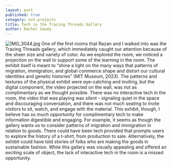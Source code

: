 ```yaml
---
layout: post
published: true
category: ext-projects
title: Tech in the Tracing Threads Gallery
author: Rachel Sawdy
---
```

![IMG_3044.jpg]({{site.baseurl}}/assets/IMG_3044.jpg) One of the first rooms that Razan and I walked into was the Tracing Threads gallery, which immediately caught our attention because of the sheer size and variety of color. As we explored the room, we noticed a projection on the wall to support some of the learning in the room. The exhibit itself is meant to “shine a light on the many ways that patterns of migration, immigration, and global commerce shape and distort our cultural identities and genetic histories” (MIT Museum, 2023). The patterns and textures of the physical exhibit were eye-catching and inviting, but the digital component, the video projected on the wall, was not as complimentary as we thought possible. There was no interactive tech in the room, the video that was playing was silent - signaling quiet in the space and discouraging conversation, and there was not much seating to invite visitors to sit, watch, and engage with the material. This exhibit, though, I believe has so much opportunity for complimentary tech to make information digestible and engaging. For example, it seems as though the gallery wants us to consider patterns of migration and immigration in relation to goods. There could have been tech provided that prompts users to explore the history of a t-shirt, from production to sale. Alternatively, the exhibit could have told stories of folks who are making the goods in sustainable fashion. While this gallery was visually appealing and offered an exciting scale of object, the lack of interactive tech in the room is a missed opportunity.
